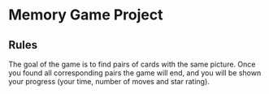 # Memory Game Project

## Rules

The goal of the game is to find pairs of cards with the same picture. Once you found all corresponding pairs the game will end, and you will be shown your progress (your time, number of moves and star rating).
